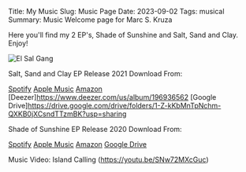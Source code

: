 Title: My Music
Slug: Music Page
Date: 2023-09-02
Tags: musical
Summary: Music Welcome page for Marc S. Kruza

Here you'll find my 2 EP's, Shade of Sunshine and Salt, Sand and Clay. Enjoy!

![El Sal Gang]({static}/images/me_pastel.jpg)

Salt, Sand and Clay EP Release 2021
Download From:

[Spotify](https://open.spotify.com/album/2sUpkWLxvMJ4VFQZnIhdba?si=Z8Tfo1ExS5OWC-mZg5NUOA)
[Apple Music](https://music.apple.com/us/album/salt-sand-and-clay-ep/1547040849)
[Amazon](https://www.amazon.com/Salt-Sand-Clay-Marc-Kruza/dp/B08RSSQP49/ref=sr_1_1?dchild=1&keywords=salt+sand+clay&qid=1623839061&s=dmusic&sr=1-1)
[Deezer]https://www.deezer.com/us/album/196936562
[Google Drive]https://drive.google.com/drive/folders/1-Z-kKbMnTpNchm-QXKB0jXCsndTTzmBK?usp=sharing

Shade of Sunshine EP Release 2020
Download From:

[Spotify](https://open.spotify.com/album/7fhc1tDK3AQdNKWAzxMBO6?si=x8CvG5faTi2g1jf8GSXN3w)
[Apple Music](https://www.google.com/url?sa=t&rct=j&q=&esrc=s&source=web&cd=&cad=rja&uact=8&ved=2ahUKEwj10LrP0Jf6AhXpQTABHYaJAEIQFnoECA8QAQ&url=https%3A%2F%2Fmusic.apple.com%2Fus%2Falbum%2Fshade-of-sunshine-ep%2F1493467835&usg=AOvVaw1FT7g5swEURU0PLMWslSVT)
[Amazon](https://www.google.com/url?sa=t&rct=j&q=&esrc=s&source=web&cd=&cad=rja&uact=8&ved=2ahUKEwjA8sWj0Jf6AhXTt4QIHTvPDUsQFnoECCMQAQ&url=https%3A%2F%2Fwww.amazon.com%2FShade-Sunshine-Marc-S-Kruza%2Fdp%2FB083FBMPW6&usg=AOvVaw0-la-puDOSDdEz6GiKeyy0)
[Google Drive](https://drive.google.com/drive/folders/189woIzCYaO5FLryTT0j9iLm_94oKx44C?usp=sharing)

Music Video: Island Calling
(https://youtu.be/SNw72MXcGuc)